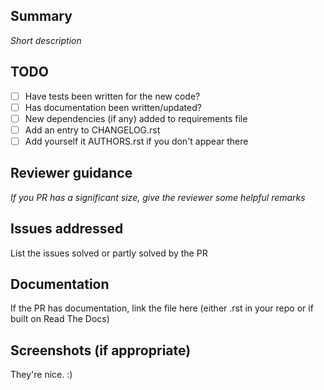 ## Summary

*Short description*

## TODO

- [ ] Have tests been written for the new code?
- [ ] Has documentation been written/updated?
- [ ] New dependencies (if any) added to requirements file
- [ ] Add an entry to CHANGELOG.rst
- [ ] Add yourself it AUTHORS.rst if you don't appear there

## Reviewer guidance

*If you PR has a significant size, give the reviewer some helpful remarks*

## Issues addressed

List the issues solved or partly solved by the PR

## Documentation

If the PR has documentation, link the file here (either .rst in your repo or if built on Read The Docs)

## Screenshots (if appropriate)

They're nice. :)
